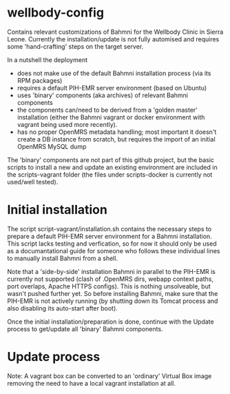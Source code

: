 # wellbody-config

Contains relevant customizations of Bahmni for the Wellbody Clinic in Sierra Leone. Currently the installation/update is not fully automised and requires some 'hand-crafting' steps on the target server.

In a nutshell the deployment
- does not make use of the default Bahmni installation process (via its RPM packages)
- requires a default PIH-EMR server environment (based on Ubuntu)
- uses 'binary' components (aka archives) of relevant Bahmni components
- the components can/need to be derived from a 'golden master' installation (either the Bahmni vagrant or docker environment with vagrant being used more recently).
- has no proper OpenMRS metadata handling; most important it doesn't create a DB instance from scratch, but requires the import of an initial OpenMRS MySQL dump 

The 'binary' components are not part of this github project, but the basic scripts to install a new and update an existing environment are included in the scripts-vagrant folder (the files under scripts-docker is currently not used/well tested).

# Initial installation

The script script-vagrant/installation.sh contains the necessary steps to prepare a default PIH-EMR server environment for a Bahmni installation. This script lacks testing and verfication, so for now it should only be used as a documantational guide for someone who follows these individual lines to manually install Bahmni from a shell.

Note that a 'side-by-side' installation Bahmni in parallel to the PIH-EMR is currently not supported (clash of .OpenMRS dirs, webapp context paths, port overlaps, Apache HTTPS configs). This is nothing unsolveable, but wasn't pushed further yet. So before installing Bahmni, make sure that the PIH-EMR is not actively running (by shutting down its Tomcat process and also disabling its auto-start after boot).

Once the initial installation/preparation is done, continue with the Update process to get/update all 'binary' Bahmni components.

# Update process


Note: A vagrant box can be converted to an 'ordinary' Virtual Box image removing the need to have a local vagrant installation at all.
